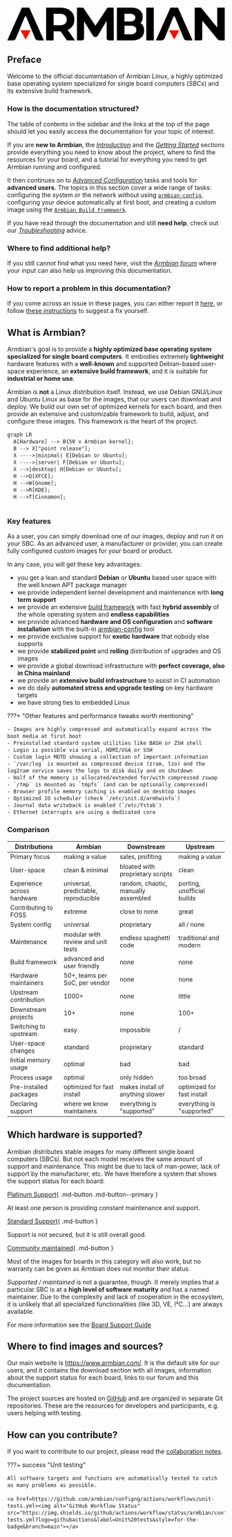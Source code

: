 [![](images/logo-small.png)](https://www.armbian.com)

## Preface

Welcome to the official documentation of Armbian Linux, a highly optimized base operating system specialized for single board computers (*SBCs*) and its extensive build framework.


### How is the documentation structured?

The table of contents in the sidebar and the links at the top of the page should let you easily access the documentation for your topic of interest.

If you are **new to Armbian**, the [_Introduction_](index.md) and the [_Getting Started_](User-Guide_Getting-Started.md) sections provide everything you need to know about the project, where to find the resources for your board, and a tutorial for everything you need to get Armbian running and configured.

It then continues on to [_Advanced Configuration_](User-Guide_Advanced-Configuration.md) tasks and tools for **advanced users**. The topics in this section cover a wide range of tasks: configuring the system or the network without using [`armbian-config`](User-Guide_Armbian-Config.md), configuring your device automatically at first boot, and creating a custom image using the [`Armbian Build Framework`](Developer-Guide_Overview.md).

If you have read through the documentation and still **need help**, check out our [_Troubleshooting_](User-Guide_Troubleshooting.md) advice.

<!-- TODO: Changelog, Relases, Model, FAQ appendixes -->


### Where to find additional help?

If you still cannot find what you need here, visit the [_Armbian forum_](https://forum.armbian.com/) where your input can also help us improving this documentation.


### How to report a problem in this documentation?

If you come across an issue in these pages, you can either report it [here](https://github.com/armbian/documentation/issues), or follow [these instructions](https://github.com/armbian/documentation/blob/main/README.md) to suggest a fix yourself.


## What is Armbian?

Armbian's goal is to provide a **highly optimized base operating system specialized for single board computers**. It embodies extremely **lightweight** hardware features with a **well-known** and supported Debian-based user-space experience, an **extensive build framework**, and it is suitable for **industrial or home use**.

Armbian is **not** a Linux distribution itself. Instead, we use Debian GNU/Linux and Ubuntu Linux as base for the images, that our users can download and deploy. We build our own set of optimized kernels for each board, and then provide an extensive and customizable framework to build, adjust, and configure these images. This framework is the heart of the project.

``` mermaid
graph LR
  A[Hardware] --> B{50 x Armbian kernel};
  B --> X["point release"];
  X ---->|minimal| E[Debian or Ubuntu];
  X ---->|server| F[Debian or Ubuntu];
  X -->|desktop| H[Debian or Ubuntu];
  H -->Q[XFCE];
  H -->W[Gnome];
  H -->R[KDE];
  H -->T[Cinnamon];
  
```

### Key features

As a user, you can simply download one of our images, deploy and run it on your SBC. As an advanced user, a manufacturer or provider, you can create fully configured custom images for your board or product.

In any case, you will get these key advantages:

- you get a lean and standard **Debian** or **Ubuntu** based user space with the well known APT package manager
- we provide independent kernel development and maintenance with **long term support**
- we provide an extensive [build framework](https://github.com/armbian/build) with fast **hybrid assembly** of the whole operating system and **endless capabilities**
- we provide advanced **hardware and OS configuration** and **software installation** with the built-in [armbian-config](User-Guide_Armbian-Config.md) tool
- we provide exclusive support for **exotic hardware** that nobody else supports
- we provide **stabilized point** and **rolling** distribution of upgrades and OS images
- we provide a global download infrastructure with **perfect coverage, also in China mainland**
- we provide an **extensive build infrastructure** to assist in CI automation
- we do daily **automated stress and upgrade testing** on key hardware targets
- we have strong ties to embedded Linux

???+ "Other features and performance tweaks worth mentioning"

    - Images are highly compressed and automatically expand across the boot media at first boot
    - Preinstalled standard system utilities like BASH or ZSH shell
    - Login is possible via serial, HDMI/VGA or SSH
    - Custom login MOTD showing a collection of important information
    - `/var/log` is mounted as compressed device (zram, lzo) and the log2ram service saves the logs to disk daily and on shutdown
    - Half of the memory is allocated/extended for/with compressed zswap
    - `/tmp` is mounted as `tmpfs` (and can be optionally compressed)
    - Browser profile memory caching is enabled on desktop images
    - Optimized IO scheduler (check `/etc/init.d/armhwinfo`)
    - Journal data writeback is enabled (`/etc/fstab`)
    - Ethernet interrupts are using a dedicated core


### Comparison

<!-- TODO: where to??? -->

| Distributions | Armbian  | Downstream | Upstream |
| -------- | -------- | -------- |-------- |
| Primary focus     | making a value     | sales, profiting | making a value |
| User-space     | clean & minimal | bloated with proprietary scripts | clean |
| Experience across hardware | universal, predictable, reproducible | random, chaotic, manually assembled | porting, unofficial builds |
| Contributing to FOSS | extreme | close to none | great |
| System config | universal | proprietary | all / none |
| Maintenance | modular with review and unit tests | endless spaghetti code | traditional and modern |
| Build framework | advanced and user friendly | none | none |
| Hardware maintainers | 50+, teams per SoC, per vendor | none | none |
| Upstream contribution | 1000+ | none | little |
| Downstream projects | 10+ | none | 100+ |
| Switching to upstream | easy | impossible | / |
| User-space changes | standard | proprietary | standard |
| Initial memory usage | optimal | bad | bad |
| Process usage | optimal | only hidden | too broad |
| Pre-installed packages | optimized for fast install | makes install of anything slower | optimized for fast install |
| Declaring support | where we know maintainers | everything is "supported" | everything is "supported" |


## Which hardware is supported?

Armbian distributes stable images for many different single board computers (SBCs). But not each model receives the same amount of support and maintenance. This might be due to lack of man-power, lack of support by the manufacturer, etc. We have therefore a system that shows the support status for each board:

[Platinum Support](https://www.armbian.com/download/?device_support=Platinum%20support){ .md-button .md-button--primary }

At least one person is providing constant maintenance and support.

[Standard Support](https://www.armbian.com/download/?device_support=Standard%20support){ .md-button }

Support is not secured, but it is still overall good.

[Community maintained](https://www.armbian.com/download/?device_support=Community%20maintained){ .md-button }

Most of the images for boards in this category will also work, but no warranty can be given as Armbian does not monitor their status.

*Supported / maintained* is not a guarantee, though. It merely implies that a particular SBC is at a **high level of software maturity** and has a named maintainer. Due to the complexity and lack of cooperation in the ecosystem, it is unlikely that all specialized functionalities (like 3D, VE, I²C...) are always available.

For more information see the [Board Support Guide](User-Guide_Board-Support-Rules.md)


## Where to find images and sources?

Our main website is <https://www.armbian.com/>. It is the default site for our users, and it contains the download section with all images, information about the support status for each board, links to our forum and this documentation.

The project sources are hosted on [GitHub](https://github.com/armbian) and are organized in separate Git repositories. These are the resources for developers and participants, e.g. users helping with testing.


## How can you contribute?

If you want to contribute to our project, please read the [collaboration notes](Process_Contribute.md).


???+ success "Unit testing"


    All software targets and functions are automatically tested to catch as many problems as possible.

    <a href=https://github.com/armbian/configng/actions/workflows/unit-tests.yml><img alt="GitHub Workflow Status" src="https://img.shields.io/github/actions/workflow/status/armbian/configng/unit-tests.yml?logo=githubactions&label=Unit%20tests&style=for-the-badge&branch=main"></a>
